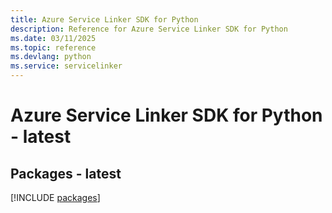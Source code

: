 ```yaml
---
title: Azure Service Linker SDK for Python
description: Reference for Azure Service Linker SDK for Python
ms.date: 03/11/2025
ms.topic: reference
ms.devlang: python
ms.service: servicelinker
---
```

# Azure Service Linker SDK for Python - latest
## Packages - latest
[!INCLUDE [packages](service-linker-index.md)]
